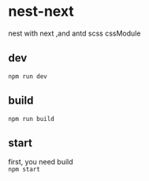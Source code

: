 # nest-next

nest with next ,and antd scss cssModule

## dev

`npm run dev`

## build

`npm run build`

## start

first, you need build  
`npm start`
